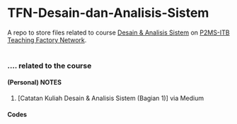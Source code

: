 # TFN-Desain-dan-Analisis-Sistem
A repo to store files related to course [Desain & Analisis Sistem](https://teachingfactory.net/program/teknologi-informasi/desain-dan-analisis-sistem/) on [P2MS-ITB Teaching Factory Network](https://teachingfactory.net/).
<br><br>

### .... related to the course ###

#### (Personal) NOTES ####
1. [Catatan Kuliah Desain & Analisis Sistem (Bagian 1)] via Medium


#### Codes ####
